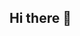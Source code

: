 ## Hi there 👋

<!--
**KoreTane/KoreTane** is a ✨ _special_ ✨ repository because its `README.md` (this file) appears on your GitHub profile.

<i width="50" height="50 class="devicon-python-plain-wordmark"></i>

